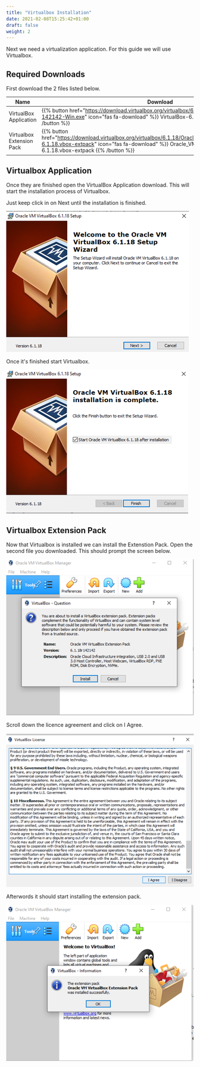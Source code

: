 ```yaml
---
title: "Virtualbox Installation"
date: 2021-02-08T15:25:42+01:00
draft: false
weight: 2
---
```


Next we need a virtualization application. For this guide we will use Virtualbox.

## Required Downloads

First download the 2 files listed below.

| Name                      | Download                                                                                                                                                                                                                        |
| ------------------------- | ------------------------------------------------------------------------------------------------------------------------------------------------------------------------------------------------------------------------------- |
| VirtualBox Application    | {{% button href="https://download.virtualbox.org/virtualbox/6.1.18/VirtualBox-6.1.18-142142-Win.exe" icon="fas fa-download" %}} VirtualBox-6.1.18-142142-Win.exe {{% /button %}}                                                |
| Virtualbox Extension Pack | {{% button href="https://download.virtualbox.org/virtualbox/6.1.18/Oracle_VM_VirtualBox_Extension_Pack-6.1.18.vbox-extpack" icon="fas fa-download" %}} Oracle_VM_VirtualBox_Extension_Pack-6.1.18.vbox-extpack {{% /button %}} |

## Virtualbox Application

Once they are finished open the VirtualBox Application download. This will start the installation process of Virtualbox.

Just keep click in on Next until the installation is finished.

![Virtualbox install 01](01.png)

Once it's finished start Virtualbox.

![Virtualbox install 02](02.png)

## Virtualbox Extension Pack

Now that Virtualbox is installed we can install the Extenstion Pack. Open the second file you downloaded. This should prompt the screen below.

![Virtualbox install 03](03.png)

Scroll down the licence agreement and click on I Agree.

![Virtualbox install 04](04.png)

Afterwords it should start installing the extension pack.

![Virtualbox install 05](05.png)
